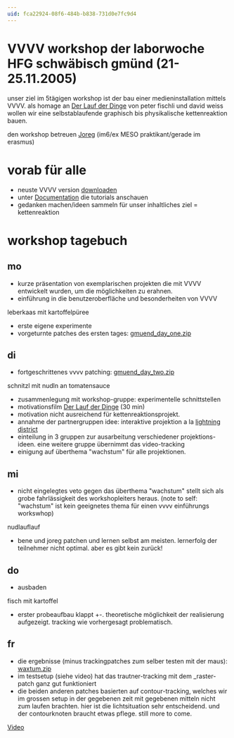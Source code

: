 ```yaml
---
uid: fca22924-08f6-484b-b838-731d0e7fc9d4
---
```


# VVVV workshop der laborwoche HFG schwäbisch gmünd (21-25.11.2005)
unser ziel im 5tägigen workshop ist der bau einer medieninstallation mittels VVVV. als homage an <a href="http://www.tcfilm.ch/lauf_txt_e.htm" class="extURL" target="_blank">Der Lauf der Dinge</a> von peter fischli und david weiss wollen wir eine selbstablaufende graphisch bis physikalische kettenreaktion bauen.   

den workshop betreuen <span class="user"><a href="https://vvvv.org/users/Joreg" class="extURL" target="_blank">Joreg</a></span> (im6/ex MESO praktikant/gerade im erasmus)  

# vorab für alle
* neuste VVVV version <a href="https://vvvv.org/downloads" class="extURL" target="_blank">downloaden</a>  
* unter [Documentation](xref:fbc5a2de-2925-4242-90d1-1fa3b080140b) die tutorials anschauen  
* gedanken machen/ideen sammeln für unser inhaltliches ziel = kettenreaktion  

# workshop tagebuch
## mo
* kurze präsentation von exemplarischen projekten die mit VVVV entwickelt wurden, um die möglichkeiten zu erahnen.  
* einführung in die benutzeroberfläche und besonderheiten von VVVV  

leberkaas mit kartoffelpüree  

* erste eigene experimente  
* vorgeturnte patches des ersten tages: <a href="http://vvvv.org/tiki-download_file.php?fileId=647" class="extURL" target="_blank">gmuend_day_one.zip</a>  

## di
* fortgeschrittenes vvvv patching: <a href="http://vvvv.org/tiki-download_file.php?fileId=650" class="extURL" target="_blank">gmuend_day_two.zip</a>  

schnitzl mit nudln an tomatensauce  

* zusammenlegung mit workshop-gruppe: experimentelle schnittstellen  
* motivationsfilm <a href="http://www.tcfilm.ch/lauf_txt_e.htm" class="extURL" target="_blank">Der Lauf der Dinge</a> (30 min)  
* motivation nicht ausreichend für kettenreaktionsprojekt.   
* annahme der partnergruppen idee: interaktive projektion a la <a href="http://timesup.org/sc/index.html" class="extURL" target="_blank">lightning district</a>  
* einteilung in 3 gruppen zur ausarbeitung verschiedener projektions-ideen. eine weitere gruppe übernimmt das video-tracking  
* einigung auf überthema "wachstum" für alle projektionen.   

##  mi
* nicht eingelegtes veto gegen das überthema "wachstum" stellt sich als grobe fahrlässigkeit des workshopleiters heraus. (note to self: "wachstum" ist kein geeignetes thema für einen vvvv einführungs workswhop)   

nudlauflauf  

* bene und joreg patchen und lernen selbst am meisten. lernerfolg der teilnehmer nicht optimal. aber es gibt kein zurück!  

## do
* ausbaden   

fisch mit kartoffel  

* erster probeaufbau klappt +-. theoretische möglichkeit der realisierung aufgezeigt. tracking wie vorhergesagt problematisch.  

## fr
* die ergebnisse (minus trackingpatches zum selber testen mit der maus): <a href="http://vvvv.org/tiki-download_file.php?fileId=661" class="extURL" target="_blank">waxtum.zip</a>  
* im testsetup (siehe video) hat das trautner-tracking mit dem _raster-patch ganz gut funktioniert  
* die beiden anderen patches basierten auf contour-tracking, welches wir im grossen setup in der gegebenen zeit mit gegebenen mitteln nicht zum laufen brachten. hier ist die lichtsituation sehr entscheidend. und der contourknoten braucht etwas pflege. still more to come.  

<a href="http://vvvv.org/tiki-download_file.php?fileId=662" class="extURL video" target="_blank">Video</a>